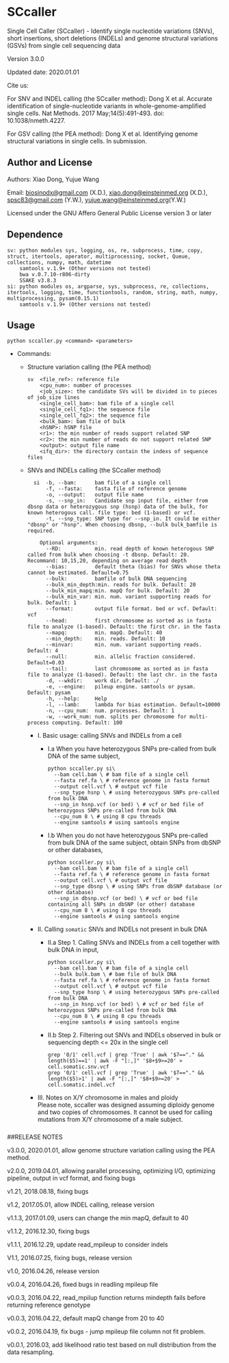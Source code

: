 SCcaller
=
Single Cell Caller (SCcaller) - Identify single nucleotide variations (SNVs), short insertions, short deletions (INDELs) and genome structural variations (GSVs) from single cell sequencing data

Version 3.0.0

Updated date: 2020.01.01

Cite us:

For SNV and INDEL calling (the SCcaller method): Dong X et al. Accurate identification of single-nucleotide variants in whole-genome-amplified single cells. Nat Methods. 2017 May;14(5):491-493. doi: 10.1038/nmeth.4227.

For GSV calling (the PEA method): Dong X et al. Identifying genome structural variations in single cells. In submission.

#####
Author and License
-
Authors: Xiao Dong, Yujue Wang

Email: biosinodx@gmail.com (X.D.), xiao.dong@einsteinmed.org (X.D.), spsc83@gmail.com (Y.W.), yujue.wang@einsteinmed.org(Y.W.)

Licensed under the GNU Affero General Public License version 3 or later

#####
Dependence
-
    sv: python modules sys, logging, os, re, subprocess, time, copy, struct, itertools, operator, multiprocessing, socket, Queue, collections, numpy, math, datetime
        samtools v.1.9+ (Other versions not tested)
        bwa v.0.7.10-r806-dirty
        SSAKE v3.8.3
    si: python modules os, argparse, sys, subprocess, re, collections, itertools, logging, time, functiontools, random, string, math, numpy, multiprocessing, pysam(0.15.1)
        samtools v.1.9+ (Other versions not tested)

#####
Usage
-
    python sccaller.py <command> <parameters>
* Commands:
  * Structure variation calling (the PEA method)<br>
  
        sv  <file_ref>: reference file
            <cpu_num>: number of processes
            <job_size>: the candidate SVs will be divided in to pieces of job_size lines
            <single_cell_bam>: bam file of a single cell
            <single_cell_fq1>: the sequence file
            <single_cell_fq2>: the sequence file
            <bulk_bam>: bam file of bulk
            <hSNP>: hSNP file
            <r1>: the min number of reads support related SNP
            <r2>: the min number of reads do not support related SNP
            <output>: output file name
            <ifq_dir>: the directory contain the indexs of sequence files
  * SNVs and INDELs calling (the SCcaller method)<br>
    
          si  -b, --bam:      bam file of a single cell
              -f, --fasta:    fasta file of reference genome
              -o, --output:   output file name
              -s, --snp_in:   Candidate snp input file, either from dbsnp data or heterozygous snp (hsnp) data of the bulk, for known heterogous call. file type: bed (1-based) or vcf.
              -t, --snp_type: SNP type for --snp_in. It could be either "dbsnp" or "hsnp". When choosing dbsnp, --bulk bulk_bamfile is required.

            Optional arguments:
              --RD:           min. read depth of known heterogous SNP called from bulk when choosing -t dbsnp. Default: 20. Recommand: 10,15,20, depending on average read depth
              --bias:         default theta (bias) for SNVs whose theta cannot be estimated. Default=0.75
              --bulk:         bamfile of bulk DNA sequencing
              --bulk_min_depth:min. reads for bulk. Default: 20
              --bulk_min_mapq:min. mapQ for bulk. Default: 20
              --bulk_min_var: min. num. variant supporting reads for bulk. Default: 1
              --format:       output file format. bed or vcf. Default: vcf
              --head:         first chromosome as sorted as in fasta file to analyze (1-based). Default: the first chr. in the fasta
              --mapq:         min. mapQ. Default: 40
              --min_depth:    min. reads. Default: 10
              --minvar:       min. num. variant supporting reads. Default: 4
              --null:         min. allelic fraction considered. Default=0.03
              --tail:         last chromosome as sorted as in fasta file to analyze (1-based). Default: the last chr. in the fasta
              -d, --wkdir:    work dir. Default: ./
              -e, --engine:   pileup engine. samtools or pysam. Default: pysam
              -h, --help:     Help
              -l, --lamb:     lambda for bias estimation. Default=10000
              -n, --cpu_num:  num. processes. Default: 1
              -w, --work_num: num. splits per chromosome for multi-process computing. Default: 100


    * I. Basic usage: calling SNVs and INDELs from a cell

      * I.a When you have heterozygous SNPs pre-called from bulk DNA of the same subject,<br>
      
            python sccaller.py si\
              --bam cell.bam \ # bam file of a single cell
              --fasta ref.fa \ # reference genome in fasta format
              --output cell.vcf \ # output vcf file
              --snp_type hsnp \ # using heterozygous SNPs pre-called from bulk DNA
              --snp_in hsnp.vcf (or bed) \ # vcf or bed file of heterozygous SNPs pre-called from bulk DNA
              --cpu_num 8 \ # using 8 cpu threads
              --engine samtools # using samtools engine

      * I.b When you do not have heterozygous SNPs pre-called from bulk DNA of the same subject, obtain SNPs from dbSNP or other databases,<br>
      

            python sccaller.py si\
              --bam cell.bam \ # bam file of a single cell
              --fasta ref.fa \ # reference genome in fasta format
              --output cell.vcf \ # output vcf file
              --snp_type dbsnp \ # using SNPs from dbSNP database (or other database)
              --snp_in dbsnp.vcf (or bed) \ # vcf or bed file containing all SNPs in dbSNP (or other) database
              --cpu_num 8 \ # using 8 cpu threads
              --engine samtools # using samtools engine

    * II. Calling `somatic` SNVs and INDELs not present in bulk DNA

      * II.a Step 1. Calling SNVs and INDELs from a cell together with bulk DNA in input,<br>
      
            python sccaller.py si\
              --bam cell.bam \ # bam file of a single cell
              --bulk bulk.bam \ # bam file of bulk DNA
              --fasta ref.fa \ # reference genome in fasta format
              --output cell.vcf \ # output vcf file
              --snp_type hsnp \ # using heterozygous SNPs pre-called from bulk DNA
              --snp_in hsnp.vcf (or bed) \ # vcf or bed file of heterozygous SNPs pre-called from bulk DNA
              --cpu_num 8 \ # using 8 cpu threads
              --engine samtools # using samtools engine

      * II.b Step 2. Filtering out SNVs and INDELs observed in bulk or sequencing depth <= 20x in the single cell<br>
      
            grep '0/1' cell.vcf | grep 'True' | awk '$7=="." && length($5)==1' | awk -F "[:,]" '$8+$9>=20' > cell.somatic.snv.vcf
            grep '0/1' cell.vcf | grep 'True' | awk '$7=="." && length($5)>1' | awk -F "[:,]" '$8+$9>=20' > cell.somatic.indel.vcf

    * III. Notes on X/Y chromosome in males and ploidy<br>
      Please note, sccaller was designed assuming diploidy genome and two copies of chromosomes. It cannot be used for calling mutations from X/Y chromosome of a male subject.


#####
##RELEASE NOTES

v3.0.0, 2020.01.01, allow genome structure variation calling using the PEA method.

v2.0.0, 2019.04.01, allowing parallel processing, optimizing I/O, optimizing pipeline, output in vcf format, and fixing bugs

v1.21, 2018.08.18, fixing bugs

v1.2, 2017.05.01, allow INDEL calling, release version

v1.1.3, 2017.01.09, users can change the min mapQ, default to 40

v1.1.2, 2016.12.30, fixing bugs

v1.1.1, 2016.12.29, update read_mpileup to consider indels

V1.1, 2016.07.25, fixing bugs, release version

v1.0, 2016.04.26, release version

v0.0.4, 2016.04.26, fixed bugs in readling mpileup file

v0.0.3, 2016.04.22, read_mpilup function returns mindepth fails before returning reference genotype

v0.0.3, 2016.04.22, default mapQ change from 20 to 40

v0.0.2, 2016.04.19, fix bugs - jump mpileup file column not fit problem.

v0.0.1, 2016.03, add likelihood ratio test based on null distribution from the data resampling.    
